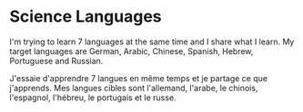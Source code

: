 # Science Languages

I'm trying to learn 7 languages at the same time and I share what I learn. My target languages are German, Arabic, Chinese, Spanish, Hebrew, Portuguese and Russian.

J'essaie d'apprendre 7 langues en même temps et je partage ce que j'apprends. Mes langues cibles sont l'allemand, l'arabe, le chinois, l'espagnol, l'hébreu, le portugais et le russe.
